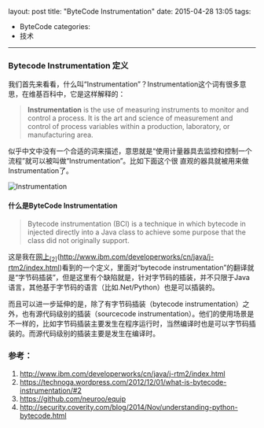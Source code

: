 layout: post
title: "ByteCode Instrumentation"
date: 2015-04-28 13:05
tags:
- ByteCode
categories:
- 技术
---

### Bytecode Instrumentation 定义

我们首先来看看，什么叫“Instrumentation”？Instrumentation这个词有很多意思，在维基百科中，它是这样解释的：

> **Instrumentation** is the use of measuring instruments to monitor and control a process. It is the art and science of measurement and control of process variables within a production, laboratory, or manufacturing area.

似乎中文中没有一个合适的词来描述，意思就是“使用计量器具去监控和控制一个流程”就可以被叫做“Instrumentation”。比如下面这个很
直观的器具就被用来做Instrumentation了。

![Instrumentation](https://upload.wikimedia.org/wikipedia/commons/thumb/7/76/Steuerstand01.jpg/160px-Steuerstand01.jpg)

#### 什么是ByteCode Instrumentation

> Bytecode instrumentation (BCI) is a technique in which bytecode in injected directly into a Java class to achieve some purpose that the class did not originally support.

这是我在[网上](http://www.ibm.com/developerworks/cn/java/j-rtm1/index.html)<sub>[2]</sub>(http://www.ibm.com/developerworks/cn/java/j-rtm2/index.html)看到的一个定义，里面对“bytecode instrumentation”的翻译就是“字节码插装”，但是这里有个缺陷就是，针对字节码的插装，并不只限于Java语言，其他基于字节码的语言（比如.Net/Python）也是可以插装的。

而且可以进一步延伸的是，除了有字节码插装（bytecode instrumentation）之外，也有源代码级别的插装（sourcecode instrumentation）。他们的使用场景是不一样的，比如字节码插装主要发生在程序运行时，当然编译时也是可以字节码插装的。而源代码级别的插装主要是发生在编译时。

### 参考：
1. <http://www.ibm.com/developerworks/cn/java/j-rtm2/index.html>
2. <https://technoga.wordpress.com/2012/12/01/what-is-bytecode-instrumentation/#2>
3. <https://github.com/neuroo/equip>
4. <http://security.coverity.com/blog/2014/Nov/understanding-python-bytecode.html>
